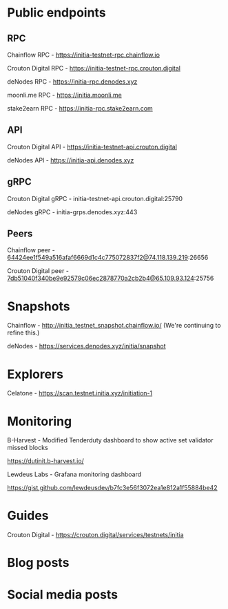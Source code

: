 # Public endpoints

## RPC

Chainflow RPC - https://initia-testnet-rpc.chainflow.io

Crouton Digital RPC - https://initia-testnet-rpc.crouton.digital

deNodes RPC - https://initia-rpc.denodes.xyz

moonli.me RPC - https://initia.moonli.me

stake2earn RPC - https://initia-rpc.stake2earn.com

## API

Crouton Digital API - https://initia-testnet-api.crouton.digital

deNodes API - https://initia-api.denodes.xyz

## gRPC

Crouton Digital gRPC - initia-testnet-api.crouton.digital:25790

deNodes gRPC - initia-grps.denodes.xyz:443

## Peers

Chainflow peer - 64424ee1f549a516afaf6669d1c4c775072837f2@74.118.139.219:26656

Crouton Digital peer - 7db51040f340be9e92579c06ec2878770a2cb2b4@65.109.93.124:25756

# Snapshots

Chainflow - http://initia_testnet_snapshot.chainflow.io/ (We're continuing to refine this.)

deNodes - https://services.denodes.xyz/initia/snapshot

# Explorers

Celatone - https://scan.testnet.initia.xyz/initiation-1

# Monitoring

B-Harvest - Modified Tenderduty dashboard to show active set validator missed blocks

https://dutinit.b-harvest.io/

Lewdeus Labs - Grafana monitoring dashboard

https://gist.github.com/lewdeusdev/b7fc3e56f3072ea1e812a1f55884be42

# Guides

Crouton Digital - https://crouton.digital/services/testnets/initia

# Blog posts

# Social media posts
